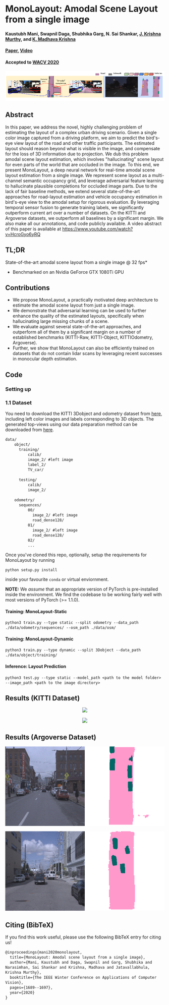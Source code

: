 # MonoLayout: Amodal Scene Layout from a single image
#### Kaustubh Mani, Swapnil Daga, Shubhika Garg, N. Sai Shankar, [J. Krishna Murthy](https://krrish94.github.io), and [K. Madhava Krishna](http://robotics.iiit.ac.in)

#### [Paper](https://arxiv.org/abs/2002.08394), [Video](https://www.youtube.com/watch?v=HcroGyo6yRQ)

#### Accepted to [WACV 2020](http://wacv20.wacv.net/)

<p align="center">
    <img src="figs/teaserv5.png" />
</p>

## Abstract

In this paper, we address the novel, highly challenging problem of estimating the layout of a complex urban driving scenario. Given a single color image captured from a driving platform, we aim to predict the bird's-eye view layout of the road and other traffic participants. The estimated layout should reason beyond what is visible in the image, and compensate for the loss of 3D information due to projection. We dub this problem amodal scene layout estimation, which involves "hallucinating" scene layout for even parts of the world that are occluded in the image. To this end, we present MonoLayout, a deep neural network for real-time amodal scene layout estimation from a single image. We represent scene layout as a multi-channel semantic occupancy grid, and leverage adversarial feature learning to hallucinate plausible completions for occluded image parts. Due to the lack of fair baseline methods, we extend several state-of-the-art approaches for road-layout estimation and vehicle occupancy estimation in bird's-eye view to the amodal setup for rigorous evaluation. By leveraging temporal sensor fusion to generate training labels, we significantly outperform current art over a number of datasets. On the KITTI and Argoverse datasets, we outperform all baselines by a significant margin. We also make all our annotations, and code publicly available. A video abstract of this paper is available at https://www.youtube.com/watch?v=HcroGyo6yRQ



## TL;DR

State-of-the-art amodal scene layout from a single image @ 32 fps*

* Benchmarked on an Nvidia GeForce GTX 1080Ti GPU

## Contributions

* We propose MonoLayout, a practically motivated deep architecture to estimate the amodal scene layout from just a single image.
* We demonstrate that adversarial learning can be used to further enhance the quality of the estimated layouts, specifically when hallucinating large missing chunks of a scene.
* We evaluate against several state-of-the-art approaches, and outperform all of them by a significant margin on a number of established benchmarks (KITTI-Raw, KITTI-Object, KITTIOdometry, Argoverse).
* Further, we show that MonoLayout can also be efficiently trained on datasets that do not contain lidar scans by leveraging recent successes in monocular depth estimation.


## Code


### Setting up


### 1.1 Dataset

You need to download the KITTI 3Dobject and odometry dataset from [here](http://www.cvlibs.net/datasets/kitti/eval_object.php?obj_benchmark=3d), including left color images and labels corresponding to 3D objects. The generated top-views using our data preparation method can be downloaded from [here](https://www.google.com/url?q=https://drive.google.com/file/d/1KhqsHbruE16BFEiIcvtbzuXxKGMbxogk/view?usp%3Dsharing&sa=D&source=hangouts&ust=1586514007721000&usg=AFQjCNGaBbJtbNyVWhv2Zf7AwKeKz-xBJQ).

```angular2html
data/
    object/
      training/
          calib/
          image_2/ #left image
          label_2/
          TV_car/
        
      testing/
          calib/
          image_2/

    odometry/
      sequences/
          00/
            image_2/ #left image
            road_dense128/
          01/
            image_2/ #left image
            road_dense128/
          02/
          ...

```

Once you've cloned this repo, optionally, setup the requirements for MonoLayout by running
```
python setup.py install
```
inside your favourite `conda` or virtual enviornment.

**NOTE:** We _assume_ that an appropriate version of PyTorch is pre-installed inside the environment. We find the codebase to be working fairly well with most versions of PyTorch (>= 1.1.0).


#### Training: MonoLayout-Static

```
python3 train.py --type static --split odometry --data_path ./data/odometry/sequences/ --osm_path ./data/osm/
```



#### Training: MonoLayout-Dynamic

```
python3 train.py --type dynamic --split 3Dobject --data_path ./data/object/training/
```


#### Inference: Layout Prediction

```
python3 test.py --type static --model_path <path to the model folder> --image_path <path to the image directory>  
```


## Results (KITTI Dataset)

<p align="center">
    <img src="figs/kitti1.gif">
</p>


<p align="center">
    <img src="figs/kitti_final.gif">
</p>


## Results (Argoverse Dataset)

<p align="center">
    <img src="figs/argo_2.gif">
</p>

<p align="center">
    <img src="figs/argo_1.gif">
</p>


## Citing (BibTeX)

If you find this work useful, please use the following BibTeX entry for citing us!

```
@inproceedings{mani2020monolayout,
  title={MonoLayout: Amodal scene layout from a single image},
  author={Mani, Kaustubh and Daga, Swapnil and Garg, Shubhika and Narasimhan, Sai Shankar and Krishna, Madhava and Jatavallabhula, Krishna Murthy},
  booktitle={The IEEE Winter Conference on Applications of Computer Vision},
  pages={1689--1697},
  year={2020}
}
```
